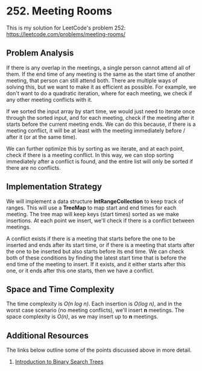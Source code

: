 # 252. Meeting Rooms
This is my solution for LeetCode's problem 252: https://leetcode.com/problems/meeting-rooms/

## Problem Analysis
If there is any overlap in the meetings, a single person cannot attend all of them. If the end time of any meeting is the same as the start time of another meeting, that person can still attend both. There are multiple ways of solving this, but we want to make it as efficient as possible. For example, we don't want to do a quadratic iteration, where for each meeting, we check if any other meeting conflicts with it.

If we sorted the input array by start time, we would just need to iterate once through the sorted input, and for each meeting, check if the meeting after it starts before the current meeting ends. We can do this because, if there is a meeting conflict, it will be at least with the meeting immediately before / after it (or at the same time).

We can further optimize this by sorting as we iterate, and at each point, check if there is a meeting conflict. In this way, we can stop sorting immediately after a conflict is found, and the entire list will only be sorted if there are no conflicts.

## Implementation Strategy
We will implement a data structure **IntRangeCollection** to keep track of ranges. This will use a **TreeMap** to map start and end times for each meeting. The tree map will keep keys (start times) sorted as we make insertions. At each point we insert, we'll check if there is a conflict between meetings.

A conflict exists if there is a meeting that starts before the one to be inserted and ends after its start time, or if there is a meeting that starts after the one to be inserted but also starts before its end time. We can check both of these conditions by finding the latest start time that is before the end time of the meeting to insert. If it exists, and it either starts after this one, or it ends after this one starts, then we have a conflict.

## Space and Time Complexity
The time complexity is *O(n log n)*. Each insertion is *O(log n)*, and in the worst case scenario (no meeting conflicts), we'll insert **n** meetings. The space complexity is *O(n)*, as we may insert up to **n** meetings.

## Additional Resources
The links below outline some of the points discussed above in more detail.
1. [Introduction to Binary Search Trees](https://bytethisstore.com/articles/pg/binary-search-tree(footer:april22))